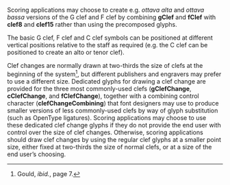 Scoring applications may choose to create e.g. *ottava alta* and *ottava
bassa* versions of the G clef and F clef by combining **gClef** and **fClef**
with **clef8** and **clef15** rather than using the precomposed glyphs.

The basic G clef, F clef and C clef symbols can be positioned at
different vertical positions relative to the staff as required (e.g. the
C clef can be positioned to create an alto or tenor clef).

Clef changes are normally drawn at two-thirds the size of clefs at the
beginning of the system[^1], but different publishers and engravers may
prefer to use a different size. Dedicated glyphs for drawing a clef
change are provided for the three most commonly-used clefs (**gClefChange**,
**cClefChange**, and **fClefChange**), together with a combining control
character (**clefChangeCombining**) that font designers may use to produce
smaller versions of less commonly-used clefs by way of glyph
substitution (such as OpenType ligatures). Scoring applications may
choose to use these dedicated clef change glyphs if they do not provide
the end user with control over the size of clef changes. Otherwise,
scoring applications should draw clef changes by using the regular clef
glyphs at a smaller point size, either fixed at two-thirds the size of
normal clefs, or at a size of the end user’s choosing.

[^1]: Gould, *ibid.*, page 7.
